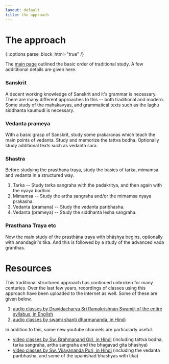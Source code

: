 ```yaml
---
layout: default
title: the approach
---
```


# The approach

{::options parse_block_html="true" /}

The [main page](https://aupasana.com/vedanta) outlined the basic order of traditional study. 
A few addititional details are given here. 

### Sanskrit

A decent working knowledge of Sanskrit and it's grammar is necessary.
There are many different approaches to this -- both traditional and modern. Some study of
the mahakavyas, and grammatical texts such as the laghu siddhanta kaumudi is necessary.

### Vedanta prameya

With a basic grasp of Sanskrit, study some prakaranas which teach the main points of vedanta.
Study and memorize the tattva bodha. Optionally study additional texts such as vedanta sara.

### Shastra

Before studying the prasthana traya, study the basics of tarka, mimamsa and vedanta in a
structured way. 

1. Tarka -- Study tarka sangraha with the padakritya, and then again with the nyaya bodhini.
2. Mimamsa -- Study the artha sangraha and/or the mimamsa nyaya prakasha.
3. Vedanta (pramana) -- Study the vedanta paribhasha.
4. Vedanta (prameya) -- Study the siddhanta lesha sangraha.

### Prasthana Traya etc

Now the main study of the prasthāna traya with bhāṣhya begins, optionally with anandagiri's tika.
And this is followed by a study of the advanced vada granthas.

# Resources

This traditional structured approach has continued unbroken for many centuries. Over the last few years,
recordings of classes using this approach have been uploaded to the internet as well. Some of these
are given below.

1. [audio classes by Dravidacharya Sri Ramakrishnan Swamiji of the entire syllabus, in English][sn]
2. [audio classes by swami shanti dharmananda, in Hindi][sd]

[sn]: http://shastranethralaya.org/discourse/?lang=english
[sd]: https://www.youtube.com/channel/UCb9b-V_mNkBL2PcrWaCDN3A/playlists

In addition to this, some new youtube channels are particularly useful.

- [video classes by Sw. Brahmanand Giri, in Hindi][br] (including tattva bodha, tarka sangraha, artha sangraha and the bhagavad gita bhashya)
- [video classes by Sw. Vijayananda Puri, in Hindi][vi] (including the vedanta paribhasha, and some of the upanishad bhashyas with tika)

[br]: https://www.youtube.com/channel/UC7ahgOP9X8riUl39nxgixFA
[vi]: https://www.youtube.com/channel/UCPqECyffnKOhuYV-1GwAdkg


